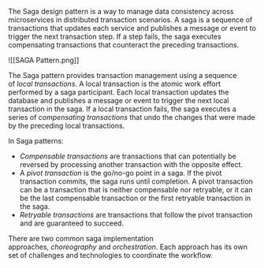 The Saga design pattern is a way to manage data consistency across microservices in distributed transaction scenarios. A saga is a sequence of transactions that updates each service and publishes a message or event to trigger the next transaction step. If a step fails, the saga executes compensating transactions that counteract the preceding transactions.

![[SAGA Pattern.png]]

The Saga pattern provides transaction management using a sequence of _local transactions_. A local transaction is the atomic work effort performed by a saga participant. Each local transaction updates the database and publishes a message or event to trigger the next local transaction in the saga. If a local transaction fails, the saga executes a series of _compensating transactions_ that undo the changes that were made by the preceding local transactions.

In Saga patterns:

- _Compensable transactions_ are transactions that can potentially be reversed by processing another transaction with the opposite effect.
- A _pivot transaction_ is the go/no-go point in a saga. If the pivot transaction commits, the saga runs until completion. A pivot transaction can be a transaction that is neither compensable nor retryable, or it can be the last compensable transaction or the first retryable transaction in the saga.
- _Retryable transactions_ are transactions that follow the pivot transaction and are guaranteed to succeed.

There are two common saga implementation approaches, _choreography_ and _orchestration_. Each approach has its own set of challenges and technologies to coordinate the workflow.